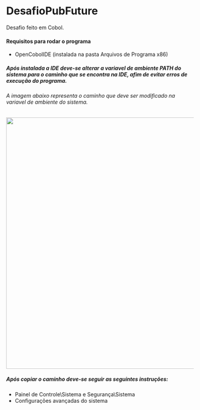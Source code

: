 # DesafioPubFuture
Desafio feito em Cobol.
#### Requisitos para rodar o programa
- OpenCobolIDE (instalada na pasta Arquivos de Programa x86)
##### Após instalada a IDE deve-se alterar a variavel de ambiente PATH do sistema para o caminho que se encontra na IDE, afim de evitar erros de execução do programa.

###### A imagem abaixo representa o caminho que deve ser modificado na variavel de ambiente do sistema.
## <img src="https://user-images.githubusercontent.com/42828915/149688056-ff563cd0-a124-4007-94dc-6b0a3f152069.png" width="675px">

##### Após copiar o caminho deve-se seguir as seguintes instruções:
- Painel de Controle\Sistema e Segurança\Sistema
- Configurações avançadas do sistema
